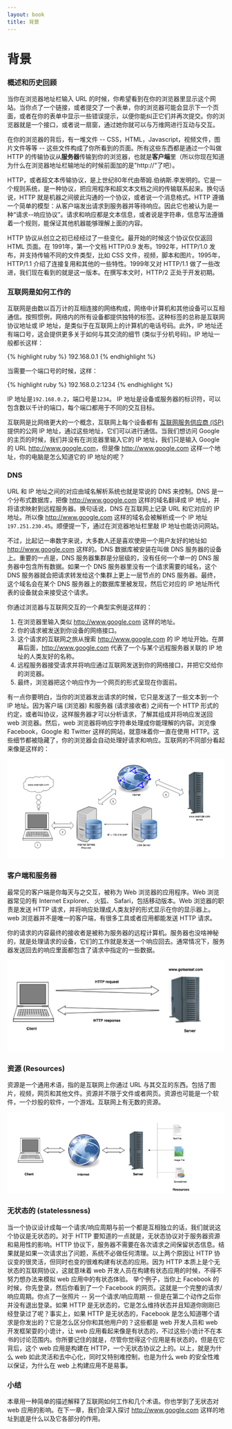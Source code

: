 ```yaml
---
layout: book
title: 背景
---
```


# 背景

### 概述和历史回顾
当你在浏览器地址栏输入 URL 的时候，你希望看到在你的浏览器里显示这个网站。当你点了一个链接，或者提交了一个表单，你的浏览器可能会显示下一个页面，或者在你的表单中显示一些错误提示，以便你能纠正它们并再次提交。你的浏览器就是一个接口，或者说一扇窗，通过她你就可以与万维网进行互动与交互。

在你的浏览器的背后，有一堆文件 -- CSS，HTML，Javascript，视频文件，图片文件等等 -- 这些文件构成了你所看到的页面。所有这些东西都是通过一个叫做 HTTP 的传输协议从**服务器**传输到你的浏览器，也就是**客户端**里（所以你现在知道为什么在浏览器地址栏输地址的时候前面加的是"http://"了吧）。

HTTP，或者超文本传输协议，是上世纪80年代由蒂姆.伯纳斯.李发明的。它是一个规则系统，是一种协议，把应用程序和超文本文档之间的传输联系起来。换句话说，HTTP 就是机器之间彼此沟通的一个协议，或者说一个消息格式。HTTP 遵循一个简单的模型：从客户端发出请求到服务器并等待响应。因此它也被认为是一种“请求--响应协议”。请求和响应都是文本信息，或者说是字符串，信息写法遵循着一个规则，能保证其他机器能够理解上面的内容。

HTTP 协议从创立之初已经经过了一些变化。最开始的时候这个协议仅仅返回 HTML 页面。在 1991年，第一个文档 HTTP/0.9 发布。1992年，HTTP/1.0 发布，并支持传输不同的文件类型，比如 CSS 文件，视频，脚本和图片。1995年，HTTP/1.1 介绍了连接复用和其他的一些特性。1999年又对 HTTP/1.1 做了一些改进，我们现在看到的就是这一版本。在撰写本文时，HTTP/2 正处于开发初期。

### 互联网是如何工作的
互联网是由数以百万计的互相连接的网络构成，网络中计算机和其他设备可以互相通信。按照惯例，网络内的所有设备都提供独特的标签。这种标签的总称是互联网协议地址或 IP 地址，是类似于在互联网上的计算机的电话号码。此外，IP 地址还有端口号，这会提供更多关于如何与其交流的细节 (类似于分机号码)。IP 地址一般都长这样：

{% highlight ruby %}
192.168.0.1
{% endhighlight %}

当需要一个端口号的时候，这样：

{% highlight ruby %}
192.168.0.2:1234
{% endhighlight %}

IP 地址是`192.168.0.2`，端口号是`1234`。
IP 地址是设备或服务器的标识符，可以包含数以千计的端口，每个端口都用于不同的交互目标。

互联网是比网络更大的一个概念，互联网上每个设备都有 [互联网服务供应商 (ISP)](http://en.wikipedia.org/wiki/Internet_service_provider) 提供的公网 IP 地址，通过这些地址，它们可以进行通信。当我们想访问 Google 的主页的时候，我们并没有在浏览器里输入它的 IP 地址，我们只是输入 Google 的 URL <http://www.google.com>，但是像 <http://www.google.com> 这样一个地址，你的电脑是怎么知道它的 IP 地址的呢？

### DNS

URL 和 IP 地址之间的对应由域名解析系统也就是常说的 DNS 来控制。DNS 是一个分布式数据库，把像 <http://www.google.com> 这样的域名翻译成 IP 地址，并将请求映射到远程服务器。换句话说，DNS 在互联网上记录 URL 和它对应的 IP 地址。所以像 <http://www.google.com> 这样的域名会被解析成一个 IP 地址 `197.251.230.45`。顺便提一下，通过在浏览器地址栏里敲 IP 地址也能访问网站。

不过，比起记一串数字来说，大多数人还是喜欢使用一个用户友好的地址如 <http://www.google.com> 这样的。DNS 数据库被安装在叫做 DNS 服务器的设备上。重要的一点是，DNS 服务器集群是分层级的，没有任何一个单一的 DNS 服务器中包含所有数据。如果一个 DNS 服务器里没有一个请求需要的域名，这个 DNS 服务器就会把请求转发给这个集群上更上一层节点的 DNS 服务器。最终，这个域名会在某个 DNS 服务器上的数据库里被发现，然后它对应的 IP 地址所代表的设备就会来接受这个请求。

你通过浏览器与互联网交互的一个典型实例是这样的：

1. 在浏览器里输入类似 <http://www.google.com> 这样的地址。
2. 你的请求被发送到你设备的网络接口。
3. 这个请求的互联网之旅从搜索 <http://www.google.com> 的 IP 地址开始。在屏幕后面，<http://www.google.com> 代表了一个与某个远程服务器关联的 IP 地址的人类友好的名称。
4. 远程服务器接受请求并将响应通过互联网发送到你的网络接口，并把它交给你的浏览器。
5. 最终，浏览器把这个响应作为一个网页的形式呈现在你面前。

有一点你要明白，当你的浏览器发出请求的时候，它只是发送了一些文本到一个 IP 地址。因为客户端 (浏览器) 和服务器 (请求接收者) 之间有一个 HTTP 形式的约定，或者叫协议，这样服务器才可以分析请求，了解其组成并将响应发送回 web 浏览器。然后，web 浏览器将响应字符串处理成你能理解的内容。浏览像 Facebook，Google 和 Twitter 这样的网站，就意味着你一直在使用 HTTP。这些细节都被隐藏了，你的浏览器会自动处理好请求和响应。互联网的不同部分看起来像是这样的：

![different_parts](../../images/internet.png)

### 客户端和服务器

最常见的客户端是你每天与之交互，被称为 Web 浏览器的应用程序。Web 浏览器常见的有 Internet Explorer、 火狐、 Safari，包括移动版本。Web 浏览器的职责是发送 HTTP 请求，并将响应处理成人类友好的形式显示在你的显示器上。web 浏览器并不是唯一的客户端，有很多工具或者应用都能发送 HTTP 请求。

你的请求的内容最终的接收者是被称为服务器的远程计算机。服务器也没啥神秘的，就是处理请求的设备，它们的工作就是发送一个响应回去。通常情况下，服务器发送回去的响应里面都包含了请求中指定的一些数据。

![client_and_server](../../images/http_client_server.png)

### 资源 (Resources)

资源是一个通用术语，指的是互联网上你通过 URL 与其交互的东西。包括了图片，视频，网页和其他文件。资源并不限于文件或者网页。资源也可能是一个软件，一个炒股的软件，一个游戏。互联网上有无数的资源。

![resources](../../images/resources.png)

### 无状态的 (statelessness)

当一个协议设计成每一个请求/响应周期与前一个都是互相独立的话，我们就说这个协议是无状态的。对于 HTTP 要知道的一点就是，无状态协议对于服务器资源和易用性的影响。HTTP 协议下，服务器不需要在各次请求之间保留状态信息。结果就是如果一次请求出了问题，系统不必做任何清理。以上两个原因让 HTTP 协议变的很灵活，但同时也变的很难构建有状态的应用。因为 HTTP 本质上是个无状态的互联网协议，这就意味着 web 开发人员在构建有状态应用的时候，不得不努力想办法来模拟 web 应用中的有状态体验。
举个例子，当你上 Facebook 的时候，你先登录，然后你看到了一个 Facebook 的网页。这就是一个完整的请求/响应周期。你点了一张照片 -- 另一个请求/响应周期 -- 但是在第二个动作之后你并没有退出登录。如果 HTTP 是无状态的，它是怎么维持状态并且知道你刚刚已经登录过了呢？事实上，如果 HTTP 是无状态的，Facebook 是怎么知道哪个请求是你发出的？它是怎么区分你和其他用户的？这些都是 web 开发人员和 web 开发框架耍的小诡计，让 web 应用看起来像是有状态的，不过这些小诡计不在本书的讨论范围内。你所要记住的就是，尽管你觉得这个应用是有状态的，但是在它背后，这个 web 应用是构建在 HTTP，一个无状态协议之上的。以上，就是为什么 web 如此灵活和去中心化，同时又特别难控制，也是为什么 web 的安全性难以保证，为什么在 web 上构建应用不是易事。

### 小结

本章用一种简单的描述解释了互联网如何工作和几个术语。你也学到了无状态对 web 应用的影响。在下一章，我们会深入探讨 <http://www.google.com> 这样的地址到底是什么以及它各部分的作用。
